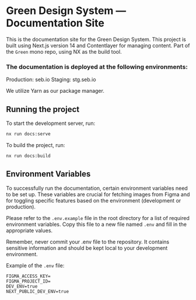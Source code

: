# Green Design System — Documentation Site

This is the documentation site for the Green Design System.
This project is built using Next.js version 14 and Contentlayer for managing content.
Part of the `Green` mono repo, using NX as the build tool.

### The documentation is deployed at the following environments:

Production: seb.io
Staging: stg.seb.io

We utilize Yarn as our package manager.

## Running the project

To start the development server, run:

```bash
nx run docs:serve
```

To build the project, run:

```bash
nx run docs:build
```

## Environment Variables

To successfully run the documentation, certain environment variables need to be set up. These variables are crucial for fetching images from Figma and for toggling specific features based on the environment (development or production).

Please refer to the `.env.example` file in the root directory for a list of required environment variables. Copy this file to a new file named `.env` and fill in the appropriate values.

Remember, never commit your .env file to the repository. It contains sensitive information and should be kept local to your development environment.

Example of the `.env` file:

```
FIGMA_ACCESS_KEY=
FIGMA_PROJECT_ID=
DEV_ENV=true
NEXT_PUBLIC_DEV_ENV=true
```

